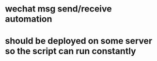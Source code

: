 # wechat msg send/receive automation

# should be deployed on some server so the script can run constantly